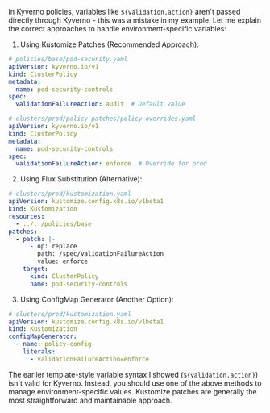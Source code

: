 In Kyverno policies, variables like `${validation.action}` aren't passed directly through Kyverno - this was a mistake in my example. Let me explain the correct approaches to handle environment-specific variables:

1. Using Kustomize Patches (Recommended Approach):
```yaml
# policies/base/pod-security.yaml
apiVersion: kyverno.io/v1
kind: ClusterPolicy
metadata:
  name: pod-security-controls
spec:
  validationFailureAction: audit  # Default value

# clusters/prod/policy-patches/policy-overrides.yaml
apiVersion: kyverno.io/v1
kind: ClusterPolicy
metadata:
  name: pod-security-controls
spec:
  validationFailureAction: enforce  # Override for prod
```

2. Using Flux Substitution (Alternative):
```yaml
# clusters/prod/kustomization.yaml
apiVersion: kustomize.config.k8s.io/v1beta1
kind: Kustomization
resources:
  - ../../policies/base
patches:
  - patch: |-
      - op: replace
        path: /spec/validationFailureAction
        value: enforce
    target:
      kind: ClusterPolicy
      name: pod-security-controls
```

3. Using ConfigMap Generator (Another Option):
```yaml
# clusters/prod/kustomization.yaml
apiVersion: kustomize.config.k8s.io/v1beta1
kind: Kustomization
configMapGenerator:
  - name: policy-config
    literals:
      - validationFailureAction=enforce
```

The earlier template-style variable syntax I showed (`${validation.action}`) isn't valid for Kyverno. Instead, you should use one of the above methods to manage environment-specific values. Kustomize patches are generally the most straightforward and maintainable approach.
